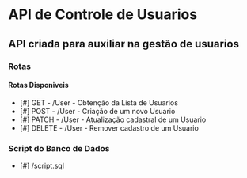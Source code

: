 # API de Controle de Usuarios

## API criada para auxiliar na gestão de usuarios

### Rotas

#### Rotas Disponiveis
- [#] GET - /User - Obtenção da Lista de Usuarios
- [#] POST - /User - Criação de um novo Usuario
- [#] PATCH - /User - Atualização cadastral de um Usuario
- [#] DELETE - /User - Remover cadastro de um Usuario

### Script do Banco de Dados

- [#] /script.sql
